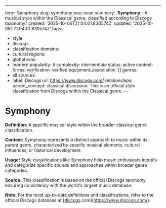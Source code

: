 ---
term: Symphony
slug: symphony
pos: noun
summary: '**Symphony** - A musical style within the Classical genre, classified according
  to Discogs taxonomy.'
created: '2025-10-06T21:04:01.830574Z'
updated: '2025-10-06T21:04:01.830574Z'
tags:
- style
- discogs
- classification
domains:
- cultural
regions:
- global
eras:
- modern
popularity: 6
complexity: intermediate
status: active
context: formal
verification: verified
equipment_association: []
genres:
- all
sources:
- label: Discogs
  url: https://www.discogs.com/
relationships:
  parent_concept: classical
discussion: This is an official style classification from Discogs within the Classical
  genre.---

# Symphony

**Definition:** A specific musical style within the broader classical genre classification.

**Context:** Symphony represents a distinct approach to music within its parent genre, characterized by specific musical elements, cultural influences, or historical development.

**Usage:** Style classifications like Symphony help music enthusiasts identify and categorize specific sounds and approaches within broader genre categories.

**Source:** This classification is based on the official Discogs taxonomy, ensuring consistency with the world's largest music database.

**Note:** For the most up-to-date definitions and classifications, refer to the official Discogs database at [[discogs](../d/discogs.md).com](https://www.discogs.com/).